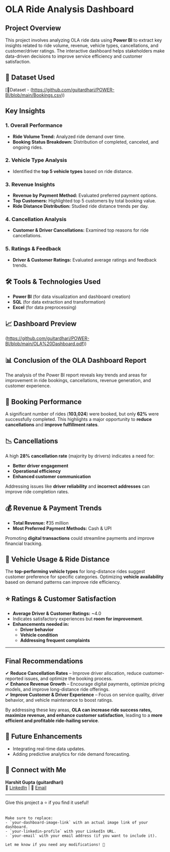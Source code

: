 
# OLA Ride Analysis Dashboard

##  Project Overview
This project involves analyzing OLA ride data using **Power BI** to extract key insights related to ride volume, revenue, vehicle types, cancellations, and customer/driver ratings. The interactive dashboard helps stakeholders make data-driven decisions to improve service efficiency and customer satisfaction.

## 📂 Dataset Used
[🔗Dataset - (https://github.com/guitardhari/POWER-BI/blob/main/Bookings.csv))

##  Key Insights
### 1️. Overall Performance
- **Ride Volume Trend:** Analyzed ride demand over time.
- **Booking Status Breakdown:** Distribution of completed, canceled, and ongoing rides.

### 2️. Vehicle Type Analysis
- Identified the **top 5 vehicle types** based on ride distance.

### 3️. Revenue Insights
- **Revenue by Payment Method:** Evaluated preferred payment options.
- **Top Customers:** Highlighted top 5 customers by total booking value.
- **Ride Distance Distribution:** Studied ride distance trends per day.

### 4️. Cancellation Analysis
- **Customer & Driver Cancellations:** Examined top reasons for ride cancellations.

### 5️. Ratings & Feedback
- **Driver & Customer Ratings:** Evaluated average ratings and feedback trends.

## 🛠️ Tools & Technologies Used
- **Power BI** (for data visualization and dashboard creation)
- **SQL** (for data extraction and transformation)
- **Excel** (for data preprocessing)

## 📈 Dashboard Preview
(https://github.com/guitardhari/POWER-BI/blob/main/OLA%20Dashboard.pdf))


## 📊 Conclusion of the OLA Dashboard Report

The analysis of the Power BI report reveals key trends and areas for improvement in ride bookings, cancellations, revenue generation, and customer experience.

## 🚖 Booking Performance  
A significant number of rides (**103,024**) were booked, but only **62%** were successfully completed. This highlights a major opportunity to **reduce cancellations** and **improve fulfillment rates**.

## 📉 Cancellations  
A high **28% cancellation rate** (majority by drivers) indicates a need for:  
- **Better driver engagement**  
- **Operational efficiency**  
- **Enhanced customer communication**  

Addressing issues like **driver reliability** and **incorrect addresses** can improve ride completion rates.

## 💰 Revenue & Payment Trends  
- **Total Revenue:** ₹35 million  
- **Most Preferred Payment Methods:** Cash & UPI  

Promoting **digital transactions** could streamline payments and improve financial tracking.

## 🚗 Vehicle Usage & Ride Distance  
The **top-performing vehicle types** for long-distance rides suggest customer preference for specific categories. Optimizing **vehicle availability** based on demand patterns can improve ride efficiency.

## ⭐ Ratings & Customer Satisfaction  
- **Average Driver & Customer Ratings:** ~4.0  
- Indicates satisfactory experiences but **room for improvement**.  
- **Enhancements needed in:**  
  - **Driver behavior**  
  - **Vehicle condition**  
  - **Addressing frequent complaints**  

---

## Final Recommendations  

✔ **Reduce Cancellation Rates** – Improve driver allocation, reduce customer-reported issues, and optimize the booking process.  
✔ **Enhance Revenue Growth** – Encourage digital payments, optimize pricing models, and improve long-distance ride offerings.  
✔ **Improve Customer & Driver Experience** – Focus on service quality, driver behavior, and vehicle maintenance to boost ratings.  

By addressing these key areas, **OLA can increase ride success rates, maximize revenue, and enhance customer satisfaction**, leading to a **more efficient and profitable ride-hailing service**.  

## 📌 Future Enhancements
- Integrating real-time data updates.
- Adding predictive analytics for ride demand forecasting.

## 🤝 Connect with Me
**Harshit Gupta (guitardhari)**  
🔗 [LinkedIn]([your-linkedin-profile](https://www.linkedin.com/in/harshit-gupta-267a0813b/)) | 📧 [Email](hg.gupta6@gmail.com)

---
Give this project a ⭐ if you find it useful!
```

Make sure to replace:
- `your-dashboard-image-link` with an actual image link of your dashboard.
- `your-linkedin-profile` with your LinkedIn URL.
- `your-email` with your email address (if you want to include it).  

Let me know if you need any modifications! 🚀
